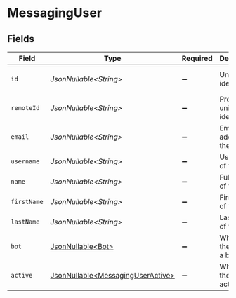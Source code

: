 # MessagingUser


## Fields

| Field                                                                                | Type                                                                                 | Required                                                                             | Description                                                                          | Example                                                                              |
| ------------------------------------------------------------------------------------ | ------------------------------------------------------------------------------------ | ------------------------------------------------------------------------------------ | ------------------------------------------------------------------------------------ | ------------------------------------------------------------------------------------ |
| `id`                                                                                 | *JsonNullable\<String>*                                                              | :heavy_minus_sign:                                                                   | Unique identifier                                                                    | 8187e5da-dc77-475e-9949-af0f1fa4e4e3                                                 |
| `remoteId`                                                                           | *JsonNullable\<String>*                                                              | :heavy_minus_sign:                                                                   | Provider's unique identifier                                                         | 8187e5da-dc77-475e-9949-af0f1fa4e4e3                                                 |
| `email`                                                                              | *JsonNullable\<String>*                                                              | :heavy_minus_sign:                                                                   | Email address of the user                                                            | john.doe@example.com                                                                 |
| `username`                                                                           | *JsonNullable\<String>*                                                              | :heavy_minus_sign:                                                                   | Username of the user                                                                 | johndoe                                                                              |
| `name`                                                                               | *JsonNullable\<String>*                                                              | :heavy_minus_sign:                                                                   | Full name of the user                                                                | John Doe                                                                             |
| `firstName`                                                                          | *JsonNullable\<String>*                                                              | :heavy_minus_sign:                                                                   | First name of the user                                                               | John                                                                                 |
| `lastName`                                                                           | *JsonNullable\<String>*                                                              | :heavy_minus_sign:                                                                   | Last name of the user                                                                | Doe                                                                                  |
| `bot`                                                                                | [JsonNullable\<Bot>](../../models/components/Bot.md)                                 | :heavy_minus_sign:                                                                   | Whether the user is a bot                                                            | false                                                                                |
| `active`                                                                             | [JsonNullable\<MessagingUserActive>](../../models/components/MessagingUserActive.md) | :heavy_minus_sign:                                                                   | Whether the user is active                                                           | true                                                                                 |